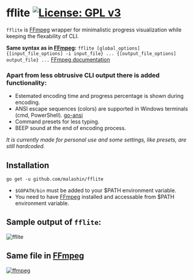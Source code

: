 # fflite [![License: GPL v3](https://img.shields.io/badge/License-GPL%20v3-blue.svg)](http://www.gnu.org/licenses/gpl-3.0)
`fflite` is [FFmpeg](https://www.ffmpeg.org/) wrapper for minimalistic progress visualization while keeping the flexability of CLI.

**Same syntax as in [FFmpeg](https://www.ffmpeg.org/):**
```fflite [global_options] {[input_file_options] -i input_file} ... {[output_file_options] output_file} ...```
[FFmpeg documentation](https://www.ffmpeg.org/ffmpeg-all.html)

### Apart from less obtrusive CLI output there is added functionality:
* Estemated encoding time and progress percentage is shown during encoding.
* ANSI escape sequences (colors) are supported in Windows terminals (cmd, PowerShell). [go-ansi](https://github.com/k0kubun/go-ansi)
* Command presets for less typing.
* BEEP sound at the end of encoding process.

*It is currently made for personal use and some settings, like presets, are still hardcoded.*

## Installation
```
go get -u github.com/malashin/fflite
```
* `$GOPATH/bin` must be added to your $PATH environment variable.
* You need to have [FFmpeg](https://www.ffmpeg.org/) installed and accessable from $PATH environment variable.

## Sample output of `fflite`:
![fflite](http://i.imgur.com/bz0b0Xp.png)

## Same file in [FFmpeg](https://www.ffmpeg.org/)
[![ffmpeg](http://i.imgur.com/VJ8Wj48l.png)](http://i.imgur.com/VJ8Wj48.png)
